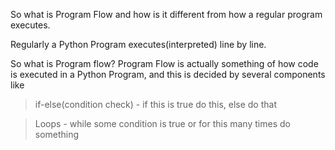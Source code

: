So what is Program Flow and how is it different from how a regular program executes.

Regularly a Python Program executes(interpreted) line by line.

So what is Program flow?
Program Flow is actually something of how code is executed in a Python Program, and this is decided by several components like 
> if-else(condition check) - if this is true do this, else do that

> Loops - while some condition is true or for this many times do something